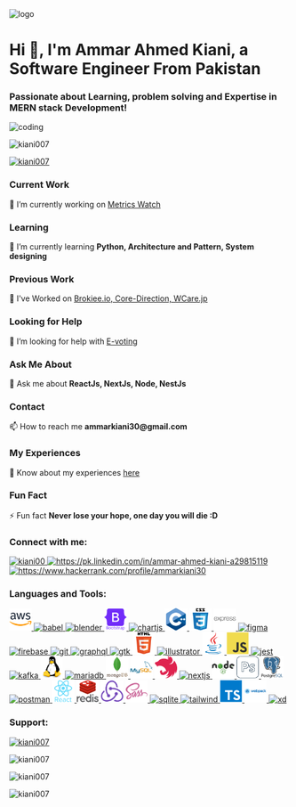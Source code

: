 <!DOCTYPE html>
<html lang="en">
<head>
  <meta charset="UTF-8">
  <meta name="viewport" content="width=device-width, initial-scale=1.0"
</head>
<body>
  <div class="container">
    <div class="logo">
      <img src="https://user-images.githubusercontent.com/74038190/212749447-bfb7e725-6987-49d9-ae85-2015e3e7cc41.gif" alt="logo">
    </div>
    <h1>Hi 👋, I'm Ammar Ahmed Kiani, a Software Engineer From Pakistan</h1>
    <h3>Passionate about Learning, problem solving and Expertise in MERN stack Development!</h3>
    <div class="coding">
      <img src="https://user-images.githubusercontent.com/69011963/137184767-79a13ec7-1bb3-4341-a6da-3a149c9c159a.gif" alt="coding" width="400">
    </div>
    <p>
      <img src="https://komarev.com/ghpvc/?username=kiani007&label=Profile%20views&color=0e75b6&style=flat" alt="kiani007" />
    </p>
    <p>
      <a href="https://github.com/ryo-ma/github-profile-trophy">
        <img src="https://github-profile-trophy.vercel.app/?username=kiani007" alt="kiani007" />
      </a>
    </p>
    <div class="center">
      <div class="card">
        <h3>Current Work</h3>
        <p>🔭 I’m currently working on <a href="https://metricswatch.com/">Metrics Watch</a></p>
      </div>
      <div class="card">
        <h3>Learning</h3>
        <p>🌱 I’m currently learning <strong>Python, Architecture and Pattern, System designing</strong></p>
      </div>
      <div class="card">
        <h3>Previous Work</h3>
        <p>🔭 I've Worked on <a href="https://brokee.io/">Brokiee.io, Core-Direction, WCare.jp</a></p>
      </div>
      <div class="card">
        <h3>Looking for Help</h3>
        <p>🤝 I’m looking for help with <a href="https://e-votting.netlify.app/">E-voting</a></p>
      </div>
      <div class="card">
        <h3>Ask Me About</h3>
        <p>💬 Ask me about <strong>ReactJs, NextJs, Node, NestJs</strong></p>
      </div>
      <div class="card">
        <h3>Contact</h3>
        <p>📫 How to reach me <strong>ammarkiani30@gmail.com</strong></p>
      </div>
      <div class="card">
        <h3>My Experiences</h3>
        <p>📄 Know about my experiences <a href="https://bold.pro/my/ammar-ahmed-kiani">here</a></p>
      </div>
      <div class="card">
        <h3>Fun Fact</h3>
        <p>⚡ Fun fact <strong>Never lose your hope, one day you will die :D</strong></p>
      </div>
    </div>
    <h3>Connect with me:</h3>
    <div class="social-icons">
      <a href="https://twitter.com/kiani00" target="blank">
        <img src="https://raw.githubusercontent.com/rahuldkjain/github-profile-readme-generator/master/src/images/icons/Social/twitter.svg" alt="kiani00" height="30" width="40">
      </a>
      <a href="https://linkedin.com/in/https://pk.linkedin.com/in/ammar-ahmed-kiani-a29815119" target="blank">
        <img src="https://raw.githubusercontent.com/rahuldkjain/github-profile-readme-generator/master/src/images/icons/Social/linked-in-alt.svg" alt="https://pk.linkedin.com/in/ammar-ahmed-kiani-a29815119" height="30" width="40">
      </a>
      <a href="https://www.hackerrank.com/https://www.hackerrank.com/profile/ammarkiani30" target="blank">
        <img src="https://raw.githubusercontent.com/rahuldkjain/github-profile-readme-generator/master/src/images/icons/Social/hackerrank.svg" alt="https://www.hackerrank.com/profile/ammarkiani30" height="30" width="40">
      </a>
    </div>
    <h3>Languages and Tools:</h3>
    <div class="language-icons">
      <a href="https://aws.amazon.com" target="_blank" rel="noreferrer">
        <img src="https://raw.githubusercontent.com/devicons/devicon/master/icons/amazonwebservices/amazonwebservices-original-wordmark.svg" alt="aws" width="40" height="40">
      </a>
      <a href="https://babeljs.io/" target="_blank" rel="noreferrer">
        <img src="https://www.vectorlogo.zone/logos/babeljs/babeljs-icon.svg" alt="babel" width="40" height="40">
      </a>
      <a href="https://www.blender.org/" target="_blank" rel="noreferrer">
        <img src="https://download.blender.org/branding/community/blender_community_badge_white.svg" alt="blender" width="40" height="40">
      </a>
      <a href="https://getbootstrap.com" target="_blank" rel="noreferrer">
        <img src="https://raw.githubusercontent.com/devicons/devicon/master/icons/bootstrap/bootstrap-plain-wordmark.svg" alt="bootstrap" width="40" height="40">
      </a>
      <a href="https://www.chartjs.org" target="_blank" rel="noreferrer">
        <img src="https://www.chartjs.org/media/logo-title.svg" alt="chartjs" width="40" height="40">
      </a>
      <a href="https://www.w3schools.com/cpp/" target="_blank" rel="noreferrer">
        <img src="https://raw.githubusercontent.com/devicons/devicon/master/icons/cplusplus/cplusplus-original.svg" alt="cplusplus" width="40" height="40">
      </a>
      <a href="https://www.w3schools.com/css/" target="_blank" rel="noreferrer">
        <img src="https://raw.githubusercontent.com/devicons/devicon/master/icons/css3/css3-original-wordmark.svg" alt="css3" width="40" height="40">
      </a>
      <a href="https://expressjs.com" target="_blank" rel="noreferrer">
        <img src="https://raw.githubusercontent.com/devicons/devicon/master/icons/express/express-original-wordmark.svg" alt="express" width="40" height="40">
      </a>
      <a href="https://www.figma.com/" target="_blank" rel="noreferrer">
        <img src="https://www.vectorlogo.zone/logos/figma/figma-icon.svg" alt="figma" width="40" height="40">
      </a>
      <a href="https://firebase.google.com/" target="_blank" rel="noreferrer">
        <img src="https://www.vectorlogo.zone/logos/firebase/firebase-icon.svg" alt="firebase" width="40" height="40">
      </a>
      <a href="https://git-scm.com/" target="_blank" rel="noreferrer">
        <img src="https://www.vectorlogo.zone/logos/git-scm/git-scm-icon.svg" alt="git" width="40" height="40">
      </a>
      <a href="https://graphql.org" target="_blank" rel="noreferrer">
        <img src="https://www.vectorlogo.zone/logos/graphql/graphql-icon.svg" alt="graphql" width="40" height="40">
      </a>
      <a href="https://www.gtk.org/" target="_blank" rel="noreferrer">
        <img src="https://upload.wikimedia.org/wikipedia/commons/7/71/GTK_logo.svg" alt="gtk" width="40" height="40">
      </a>
      <a href="https://www.w3.org/html/" target="_blank" rel="noreferrer">
        <img src="https://raw.githubusercontent.com/devicons/devicon/master/icons/html5/html5-original-wordmark.svg" alt="html5" width="40" height="40">
      </a>
      <a href="https://www.adobe.com/in/products/illustrator.html" target="_blank" rel="noreferrer">
        <img src="https://www.vectorlogo.zone/logos/adobe_illustrator/adobe_illustrator-icon.svg" alt="illustrator" width="40" height="40">
      </a>
      <a href="https://www.java.com" target="_blank" rel="noreferrer">
        <img src="https://raw.githubusercontent.com/devicons/devicon/master/icons/java/java-original.svg" alt="java" width="40" height="40">
      </a>
      <a href="https://developer.mozilla.org/en-US/docs/Web/JavaScript" target="_blank" rel="noreferrer">
        <img src="https://raw.githubusercontent.com/devicons/devicon/master/icons/javascript/javascript-original.svg" alt="javascript" width="40" height="40">
      </a>
      <a href="https://jestjs.io" target="_blank" rel="noreferrer">
        <img src="https://www.vectorlogo.zone/logos/jestjsio/jestjsio-icon.svg" alt="jest" width="40" height="40">
      </a>
      <a href="https://kafka.apache.org/" target="_blank" rel="noreferrer">
        <img src="https://www.vectorlogo.zone/logos/apache_kafka/apache_kafka-icon.svg" alt="kafka" width="40" height="40">
      </a>
      <a href="https://www.linux.org/" target="_blank" rel="noreferrer">
        <img src="https://raw.githubusercontent.com/devicons/devicon/master/icons/linux/linux-original.svg" alt="linux" width="40" height="40">
      </a>
      <a href="https://mariadb.org/" target="_blank" rel="noreferrer">
        <img src="https://www.vectorlogo.zone/logos/mariadb/mariadb-icon.svg" alt="mariadb" width="40" height="40">
      </a>
      <a href="https://www.mongodb.com/" target="_blank" rel="noreferrer">
        <img src="https://raw.githubusercontent.com/devicons/devicon/master/icons/mongodb/mongodb-original-wordmark.svg" alt="mongodb" width="40" height="40">
      </a>
      <a href="https://www.mysql.com/" target="_blank" rel="noreferrer">
        <img src="https://raw.githubusercontent.com/devicons/devicon/master/icons/mysql/mysql-original-wordmark.svg" alt="mysql" width="40" height="40">
      </a>
      <a href="https://nestjs.com/" target="_blank" rel="noreferrer">
        <img src="https://raw.githubusercontent.com/devicons/devicon/master/icons/nestjs/nestjs-plain.svg" alt="nestjs" width="40" height="40">
      </a>
      <a href="https://nextjs.org/" target="_blank" rel="noreferrer">
        <img src="https://cdn.worldvectorlogo.com/logos/nextjs-2.svg" alt="nextjs" width="40" height="40">
      </a>
      <a href="https://nodejs.org" target="_blank" rel="noreferrer">
        <img src="https://raw.githubusercontent.com/devicons/devicon/master/icons/nodejs/nodejs-original-wordmark.svg" alt="nodejs" width="40" height="40">
      </a>
      <a href="https://www.photoshop.com/en" target="_blank" rel="noreferrer">
        <img src="https://raw.githubusercontent.com/devicons/devicon/master/icons/photoshop/photoshop-line.svg" alt="photoshop" width="40" height="40">
      </a>
      <a href="https://www.postgresql.org" target="_blank" rel="noreferrer">
        <img src="https://raw.githubusercontent.com/devicons/devicon/master/icons/postgresql/postgresql-original-wordmark.svg" alt="postgresql" width="40" height="40">
      </a>
      <a href="https://postman.com" target="_blank" rel="noreferrer">
        <img src="https://www.vectorlogo.zone/logos/getpostman/getpostman-icon.svg" alt="postman" width="40" height="40">
      </a>
      <a href="https://reactjs.org/" target="_blank" rel="noreferrer">
        <img src="https://raw.githubusercontent.com/devicons/devicon/master/icons/react/react-original-wordmark.svg" alt="react" width="40" height="40">
      </a>
      <a href="https://redis.io" target="_blank" rel="noreferrer">
        <img src="https://raw.githubusercontent.com/devicons/devicon/master/icons/redis/redis-original-wordmark.svg" alt="redis" width="40" height="40">
      </a>
      <a href="https://redux.js.org" target="_blank" rel="noreferrer">
        <img src="https://raw.githubusercontent.com/devicons/devicon/master/icons/redux/redux-original.svg" alt="redux" width="40" height="40">
      </a>
      <a href="https://sass-lang.com" target="_blank" rel="noreferrer">
        <img src="https://raw.githubusercontent.com/devicons/devicon/master/icons/sass/sass-original.svg" alt="sass" width="40" height="40">
      </a>
      <a href="https://www.sqlite.org/" target="_blank" rel="noreferrer">
        <img src="https://www.vectorlogo.zone/logos/sqlite/sqlite-icon.svg" alt="sqlite" width="40" height="40">
      </a>
      <a href="https://tailwindcss.com/" target="_blank" rel="noreferrer">
        <img src="https://www.vectorlogo.zone/logos/tailwindcss/tailwindcss-icon.svg" alt="tailwind" width="40" height="40">
      </a>
      <a href="https://www.typescriptlang.org/" target="_blank" rel="noreferrer">
        <img src="https://raw.githubusercontent.com/devicons/devicon/master/icons/typescript/typescript-original.svg" alt="typescript" width="40" height="40">
      </a>
      <a href="https://webpack.js.org" target="_blank" rel="noreferrer">
        <img src="https://raw.githubusercontent.com/devicons/devicon/d00d0969292a6569d45b06d3f350f463a0107b0d/icons/webpack/webpack-original-wordmark.svg" alt="webpack" width="40" height="40">
      </a>
      <a href="https://www.adobe.com/products/xd.html" target="_blank" rel="noreferrer">
        <img src="https://cdn.worldvectorlogo.com/logos/adobe-xd.svg" alt="xd" width="40" height="40">
      </a>
    </div>
    <h3>Support:</h3>
    <p>
      <a href="https://ko-fi.com/kiani007">
        <img src="https://cdn.ko-fi.com/cdn/kofi3.png?v=3" height="50" width="210" alt="kiani007">
      </a>
    </p>
    <div class="stats">
      <p>
        <img src="https://github-readme-stats.vercel.app/api/top-langs?username=kiani007&show_icons=true&locale=en&layout=compact" alt="kiani007">
      </p>
      <p>
        <img src="https://github-readme-stats.vercel.app/api?username=kiani007&show_icons=true&locale=en" alt="kiani007">
      </p>
      <p>
        <img src="https://github-readme-streak-stats.herokuapp.com/?user=kiani007" alt="kiani007">
      </p>
    </div>
  </div>
</body>
</html>

